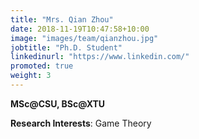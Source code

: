 ```yaml
---
title: "Mrs. Qian Zhou"
date: 2018-11-19T10:47:58+10:00
image: "images/team/qianzhou.jpg"
jobtitle: "Ph.D. Student"
linkedinurl: "https://www.linkedin.com/"
promoted: true
weight: 3
---
```

**MSc@CSU, BSc@XTU**

**Research Interests**: Game Theory